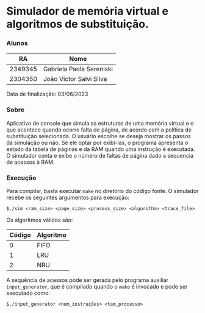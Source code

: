 # Simulador de memória virtual e algoritmos de substituição.

### Alunos

| RA      | Nome                     |
| ------- | ------------------------ |
| 2349345 | Gabriela Paola Sereniski |
| 2304350 | João Victor Salvi Silva  |

Data de finalização: 03/06/2023

### Sobre
Aplicativo de console que simula as estruturas de uma memória virtual e o que acontece quando ocorre falta de página, de acordo com a política de substituição selecionada. O usuário escolhe se deseja mostrar os passos da simulação ou não. Se ele optar por exibí-las, o programa apresenta o estado da tabela de páginas e da RAM quando uma instrução é executada. O simulador conta e exibe o número de faltas de página dado a sequencia de acessos à RAM.

### Execução
Para compilar, basta executar `make` no diretório do código fonte.
O simulador recebe os seguintes argumentos para execução:
```console
$./sim <ram_size> <page_size> <process_size> <algorithm> <trace_file>
```
Os algoritmos válidos são:

| Código  | Algoritmo |
| ------- | --------- |
| 0       | FIFO      |
| 1       | LRU       |
| 2       | NRU       |

A sequência de acessos pode ser gerada pelo programa auxiliar `input_generator`, que é compilado quando o `make` é invocado e pode ser executado como:

```console
$./input_generator <num_instruções> <tam_processo>
```
